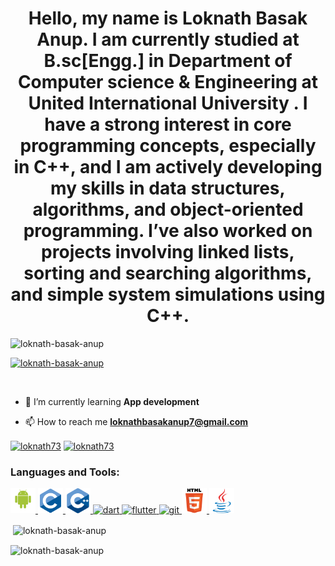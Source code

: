<h1 align="center"> Hello, my name is Loknath Basak Anup. I am currently studied at B.sc[Engg.] in Department of Computer science & Engineering  at United International University . I have a strong interest in core programming concepts, especially in C++, and I am  actively developing my skills in data structures, algorithms, and object-oriented programming. I’ve also worked on projects involving linked lists, sorting and searching algorithms, and simple system simulations using C++. </h1>
<p align="left"> <img src="https://komarev.com/ghpvc/?username=loknath-basak-anup&label=Profile%20views&color=0e75b6&style=flat" alt="loknath-basak-anup" /> </p>

<p align="left"> <a href="https://github.com/ryo-ma/github-profile-trophy"><img src="https://github-profile-trophy.vercel.app/?username=loknath-basak-anup" alt="loknath-basak-anup" /></a> </p>

<p align="left"> <a href="https://twitter.com/" target="blank"><img src="https://img.shields.io/twitter/follow/?logo=twitter&style=for-the-badge" alt="" /></a> </p>

- 🌱 I’m currently learning **App development**

- 📫 How to reach me **loknathbasakanup7@gmail.com**


<p align="left">
<a href="https://codeforces.com/profile/loknath73" target="blank"><img align="center" src="https://raw.githubusercontent.com/rahuldkjain/github-profile-readme-generator/master/src/images/icons/Social/codeforces.svg" alt="loknath73" height="30" width="40" /></a>
<a href="https://www.leetcode.com/loknath73" target="blank"><img align="center" src="https://raw.githubusercontent.com/rahuldkjain/github-profile-readme-generator/master/src/images/icons/Social/leet-code.svg" alt="loknath73" height="30" width="40" /></a>
</p>

<h3 align="left">Languages and Tools:</h3>
<p align="left"> <a href="https://developer.android.com" target="_blank" rel="noreferrer"> <img src="https://raw.githubusercontent.com/devicons/devicon/master/icons/android/android-original-wordmark.svg" alt="android" width="40" height="40"/> </a> <a href="https://www.cprogramming.com/" target="_blank" rel="noreferrer"> <img src="https://raw.githubusercontent.com/devicons/devicon/master/icons/c/c-original.svg" alt="c" width="40" height="40"/> </a> <a href="https://www.w3schools.com/cpp/" target="_blank" rel="noreferrer"> <img src="https://raw.githubusercontent.com/devicons/devicon/master/icons/cplusplus/cplusplus-original.svg" alt="cplusplus" width="40" height="40"/> </a> <a href="https://dart.dev" target="_blank" rel="noreferrer"> <img src="https://www.vectorlogo.zone/logos/dartlang/dartlang-icon.svg" alt="dart" width="40" height="40"/> </a> <a href="https://flutter.dev" target="_blank" rel="noreferrer"> <img src="https://www.vectorlogo.zone/logos/flutterio/flutterio-icon.svg" alt="flutter" width="40" height="40"/> </a> <a href="https://git-scm.com/" target="_blank" rel="noreferrer"> <img src="https://www.vectorlogo.zone/logos/git-scm/git-scm-icon.svg" alt="git" width="40" height="40"/> </a> <a href="https://www.w3.org/html/" target="_blank" rel="noreferrer"> <img src="https://raw.githubusercontent.com/devicons/devicon/master/icons/html5/html5-original-wordmark.svg" alt="html5" width="40" height="40"/> </a> <a href="https://www.java.com" target="_blank" rel="noreferrer"> <img src="https://raw.githubusercontent.com/devicons/devicon/master/icons/java/java-original.svg" alt="java" width="40" height="40"/> </a> </p>



<p>&nbsp;<img align="center" src="https://github-readme-stats.vercel.app/api?username=loknath-basak-anup&show_icons=true&locale=en" alt="loknath-basak-anup" /></p>

<p><img align="center" src="https://github-readme-streak-stats.herokuapp.com/?user=loknath-basak-anup&" alt="loknath-basak-anup" /></p>
